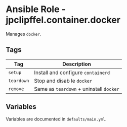 # Ansible Role - jpclipffel.container.docker

Manages `docker`.

## Tags

| Tag        | Description                             |
|------------|-----------------------------------------|
| `setup`    | Install and configure `containerd`      |
| `teardown` | Stop and disab le `docker`              |
| `remove`   | Same as `teardown` + uninstall `docker` |

## Variables

Variables are documented in `defaults/main.yml`.
